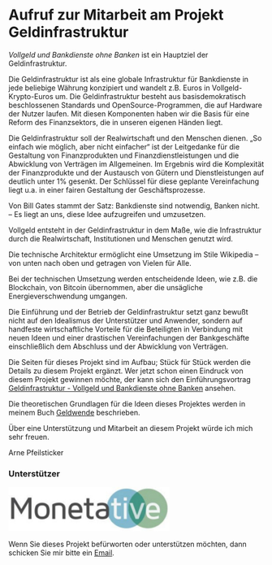 # Aufruf zur Mitarbeit am Projekt Geldinfrastruktur

*Vollgeld und Bankdienste ohne Banken* ist ein Hauptziel der Geldinfrastruktur.

Die Geldinfrastruktur ist als eine globale Infrastruktur für Bankdienste in jede beliebige Währung konzipiert und wandelt z.B. Euros in Vollgeld-Krypto-Euros um. Die Geldinfrastruktur besteht aus basisdemokratisch beschlossenen Standards und OpenSource-Programmen, die auf Hardware der Nutzer laufen. Mit diesen Komponenten haben wir die Basis für eine Reform des Finanzsektors, die in unseren eigenen Händen liegt. 

Die Geldinfrastruktur soll der Realwirtschaft und den Menschen dienen. „So einfach wie möglich, aber nicht einfacher“ ist der Leitgedanke für die Gestaltung von Finanzprodukten und Finanzdienstleistungen und die Abwicklung von Verträgen im Allgemeinen. Im Ergebnis wird die Komplexität der Finanzprodukte und der Austausch von Gütern und Dienstleistungen auf deutlich unter 1% gesenkt. Der Schlüssel für diese geplante Vereinfachung liegt u.a. in einer fairen Gestaltung der Geschäftsprozesse. 

Von Bill Gates stammt der Satz: Bankdienste sind notwendig, Banken nicht. – Es liegt an uns, diese Idee aufzugreifen und umzusetzen.

Vollgeld entsteht in der Geldinfrastruktur in dem Maße, wie die Infrastruktur durch die Realwirtschaft, Institutionen und Menschen genutzt wird.

Die technische Architektur ermöglicht eine Umsetzung im Stile Wikipedia – von unten nach oben und getragen von Vielen für Alle.

Bei der technischen Umsetzung werden entscheidende Ideen, wie z.B. die Blockchain, von Bitcoin übernommen, aber die unsägliche Energieverschwendung umgangen. 

Die Einführung und der Betrieb der Geldinfrastruktur setzt ganz bewußt nicht auf den Idealismus der Unterstützer und Anwender, sondern auf handfeste wirtschaftliche Vorteile für die Beteiligten in Verbindung mit neuen Ideen und einer drastischen Vereinfachungen der Bankgeschäfte einschließlich dem Abschluss und der Abwicklung von Verträgen.

Die Seiten für dieses Projekt sind im Aufbau; Stück für Stück werden die Details zu diesem Projekt ergänzt. Wer jetzt schon einen Eindruck von diesem Projekt gewinnen möchte, der kann sich den Einführungsvortrag <a href="https://www.youtube.com/watch?v=kK9xSKVTa9I" target="_blank">Geldinfrastruktur - Vollgeld und Bankdienste ohne Banken</a> ansehen.

Die theoretischen Grundlagen für die Ideen dieses Projektes werden in meinem Buch <a href="https://www.bod.de/buchshop/geldwende-arne-pfeilsticker-9783744852333" target="_blank">Geldwende</a> beschrieben.

Über eine Unterstützung und Mitarbeit an diesem Projekt würde ich mich sehr freuen.

Arne Pfeilsticker

### Unterstützer

[![Logo Monetative](/images/logoMonetative.jpg)](https://www.monetative.de/)

Wenn Sie dieses Projekt befürworten oder unterstützen möchten, dann schicken Sie mir bitte ein [Email](mailto:Arne.Pfeilsticker@pfeilsticker.de).